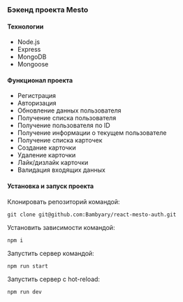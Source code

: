 ### Бэкенд проекта Mesto

#### Технологии

* Node.js
* Express
* MongoDB
* Mongoose

#### Функционал проекта

* Регистрация
* Авторизация
* Обновление данных пользователя
* Получение списка пользователя
* Получение пользователя по ID
* Получение информации о текущем пользователе
* Получение списка карточек
* Создание карточки
* Удаление карточки
* Лайк/дизлайк карточки
* Валидация входящих данных

#### Установка и запуск проекта 

Клонировать репозиторий командой:

`git clone git@github.com:Bambyary/react-mesto-auth.git`

Установить зависимости командой:

`npm i`

Запустить сервер командой:

`npm run start`

Запустить сервер с hot-reload:

`npm run dev`
